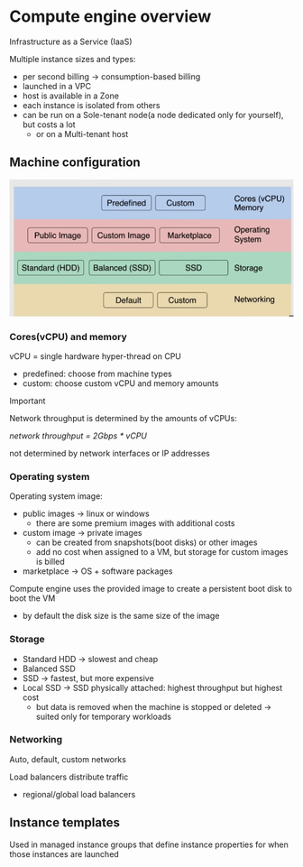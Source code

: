# Compute engine overview

Infrastructure as a Service (IaaS)

Multiple instance sizes and types:

- per second billing -> consumption-based billing
- launched in a VPC
- host is available in a Zone
- each instance is isolated from others
- can be run on a Sole-tenant node(a node dedicated only for yourself), but costs a lot
  - or on a Multi-tenant host

## Machine configuration

![Configurations](ch6.2-compute-engine-overview.machine-configuration.png)

### Cores(vCPU) and memory

vCPU = single hardware hyper-thread on CPU

- predefined: choose from machine types
- custom: choose custom vCPU and memory amounts

> [!IMPORTANT]
> Network throughput is determined by the amounts of vCPUs:
> 
> *network throughput = 2Gbps * vCPU*
> 
> not determined by network interfaces or IP addresses

### Operating system

Operating system image:

- public images -> linux or windows
  - there are some premium images with additional costs
- custom image -> private images
  - can be created from snapshots(boot disks) or other images
  - add no cost when assigned to a VM, but storage for custom images is billed
- marketplace -> OS + software packages

Compute engine uses the provided image to create a persistent boot disk to boot the VM

- by default the disk size is the same size of the image

### Storage

- Standard HDD -> slowest and cheap
- Balanced SSD
- SSD -> fastest, but more expensive
- Local SSD -> SSD physically attached: highest throughput but highest cost
  - but data is removed when the machine is stopped or deleted -> suited only for temporary workloads

### Networking

Auto, default, custom networks

Load balancers distribute traffic

- regional/global load balancers

## Instance templates

Used in managed instance groups that define instance properties for when those instances are launched

